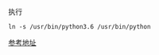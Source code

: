 执行
```shell
ln -s /usr/bin/python3.6 /usr/bin/python
```
[参考地址](https://blog.csdn.net/have_a_cat/article/details/118191281)